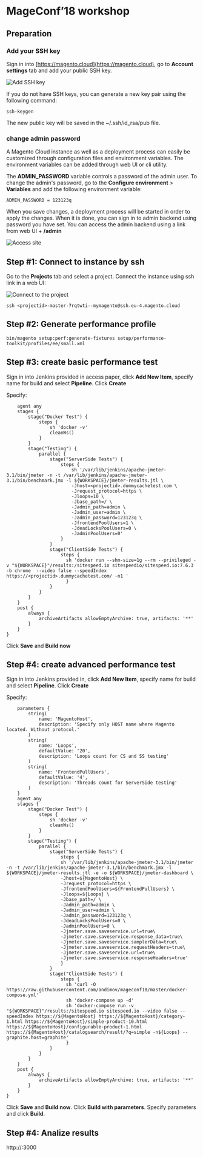 # MageConf’18  workshop

## Preparation
### Add your SSH key
Sign in into [https://magento.cloud](https://magento.cloud), go to **Account settings** tab and add your public SSH key.

![Add SSH key](/images/account_settings.png?raw=true)

If you do not have SSH keys, you can generate a new key pair using the following command:
```
ssh-keygen
```
The new public key will be saved in the ~/.ssh/id_rsa/pub file.


### change admin password
A Magento Cloud instance as well as a deployment process can easily be customized through configuration files and environment variables.
The environment variables can be added through web UI or cli utility.

The **ADMIN_PASSWORD** variable controls a password of the admin user. To change the admin's password,
go to the **Configure environment** > **Variables** and add the following environment variable:
```
ADMIN_PASSWORD = 123123q
```
When you save changes, a deployment process will be started in order to apply the changes.
When it is done, you can sign in to admin backend using password you have set.
You can access the admin backend using a link from web UI + **/admin**

![Access site](/images/access_site.png?raw=true)

## Step #1: Connect to instance by ssh
Go to the **Projects** tab and select a project. Connect the instance using ssh link in a web UI:

![Connect to the project](/images/clone_project.png?raw=true)

```
ssh <projectid>-master-7rqtwti--mymagento@ssh.eu-4.magento.cloud
```

## Step #2: Generate performance profile
```
bin/magento setup:perf:generate-fixtures setup/performance-toolkit/profiles/ee/small.xml
```

## Step #3: create basic performance test

Sign in into Jenkins provided in access paper, click **Add New Item**, specify name for build and select **Pipeline**. Click **Create**

Specify:
```pipeline {
	agent any
	stages {
		stage("Docker Test") {
			steps {
			    sh 'docker -v'
			    cleanWs()
			}
		}
		stage("Testing") {
			parallel {
				stage("ServerSide Tests") {
					steps {
						sh '/var/lib/jenkins/apache-jmeter-3.1/bin/jmeter -n -t /var/lib/jenkins/apache-jmeter-3.1/bin/benchmark.jmx -l ${WORKSPACE}/jmeter-results.jtl \
						-Jhost=<projectid>.dummycachetest.com \
						-Jrequest_protocol=https \
						-Jloops=10 \
						-Jbase_path=/ \
						-Jadmin_path=admin \
						-Jadmin_user=admin \
						-Jadmin_password=123123q \
						-JfrontendPoolUsers=1 \
						-JdeadLocksPoolUsers=0 \
						-JadminPoolUsers=0'
				    }
				}
				stage("ClientSide Tests") {
					steps {
					  sh 'docker run --shm-size=1g --rm --privileged -v "${WORKSPACE}"/results:/sitespeed.io sitespeedio/sitespeed.io:7.6.3 -b chrome  --video false --speedIndex https://<projectid>.dummycachetest.com/ -n1 '
				      }
				}
			}
		}
	}
	post {
		always {
		    archiveArtifacts allowEmptyArchive: true, artifacts: '**'
		}
	}
}
```

Click **Save** and **Build now**

## Step #4: create advanced performance test

Sign in into Jenkins provided in, click **Add New Item**, specify name for build and select **Pipeline**. Click **Create**

Specify:
```pipeline {
    parameters {
        string(
            name: 'MagentoHost',
            description: 'Specify only HOST name where Magento located. Without protocol.'
        )
        string(
            name: 'Loops',
            defaultValue: '20',
            description: 'Loops count for CS and SS testing'
        )
        string(
            name: 'FrontendPullUsers',
            defaultValue: '4',
            description: 'Threads count for ServerSide testing'
        )
    }
	agent any
	stages {
		stage("Docker Test") {
			steps {
				sh 'docker -v'
			    cleanWs()
			}
		}
		stage("Testing") {
			parallel {
				stage("ServerSide Tests") {
					steps {
                    sh '/var/lib/jenkins/apache-jmeter-3.1/bin/jmeter -n -t /var/lib/jenkins/apache-jmeter-3.1/bin/benchmark.jmx -l ${WORKSPACE}/jmeter-results.jtl -e -o ${WORKSPACE}/jmeter-dashboard \
                    -Jhost=${MagentoHost} \
                    -Jrequest_protocol=https \
                    -JfrontendPoolUsers=${FrontendPullUsers} \
                    -Jloops=${Loops} \
                    -Jbase_path=/ \
                    -Jadmin_path=admin \
                    -Jadmin_user=admin \
                    -Jadmin_password=123123q \
                    -JdeadLocksPoolUsers=0 \
                    -JadminPoolUsers=0 \
                    -Jjmeter.save.saveservice.url=true\
                    -Jjmeter.save.saveservice.response_data=true\
                    -Jjmeter.save.saveservice.samplerData=true\
                    -Jjmeter.save.saveservice.requestHeaders=true\
                    -Jjmeter.save.saveservice.url=true\
                    -Jjmeter.save.saveservice.responseHeaders=true'
                    }
                }
				stage("ClientSide Tests") {
					steps {
                      sh 'curl -O https://raw.githubusercontent.com/andimov/mageconf18/master/docker-compose.yml'
					  sh 'docker-compose up -d'
					  sh 'docker-compose run -v "${WORKSPACE}"/results:/sitespeed.io sitespeed.io --video false --speedIndex https://${MagentoHost} https://${MagentoHost}/category-1.html https://${MagentoHost}/simple-product-10.html https://${MagentoHost}/configurable-product-1.html https://${MagentoHost}/catalogsearch/result/?q=simple -n${Loops} --graphite.host=graphite'
                      }
				}
			}
		}
	}
	post {
        always {
            archiveArtifacts allowEmptyArchive: true, artifacts: '**'
        }
	}
}
```
Click **Save** and **Build now**.
Click **Build with parameters**.
Specify parameters and click **Build**.



## Step #4: Analize results

http://<jenkinsurl>:3000

